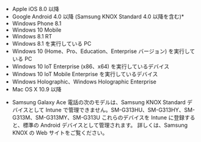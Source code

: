 
- Apple iOS 8.0 以降
- Google Android 4.0 以降 (Samsung KNOX Standard 4.0 以降を含む)*
- Windows Phone 8.1
- Windows 10 Mobile 
- Windows 8.1 RT
- Windows 8.1 を実行している PC
- Windows 10 (Home、Pro、Education、Enterprise バージョン) を実行している PC
- Windows 10 IoT Enterprise (x86、x64) を実行しているデバイス
- Windows 10 IoT Mobile Enterprise を実行しているデバイス
- Windows Holographic、Windows Holographic Enterprise
- Mac OS X 10.9 以降

* Samsung Galaxy Ace 電話の次のモデルは、Samsung KNOX Standard デバイスとして Intune で管理できません。SM-G313HU、SM-G313HY、SM-G313M、SM-G313MY、SM-G313U これらのデバイスを Intune に登録すると、標準の Android デバイスとして管理されます。 詳しくは、Samsung KNOX の Web サイトをご覧ください。


<!--HONumber=Dec16_HO3-->


